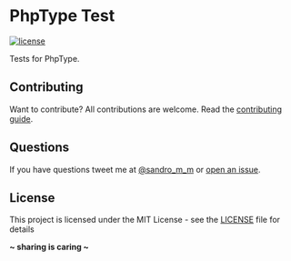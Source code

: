 # PhpType Test

[![license](https://img.shields.io/badge/License-MIT-blue.svg?style=flat)](LICENSE)

Tests for PhpType.

## Contributing

Want to contribute? All contributions are welcome. Read the [contributing guide](CONTRIBUTING.md).

## Questions

If you have questions tweet me at [@sandro_m_m](https://twitter.com/sandro_m_m) or [open an issue](https://github.com/SandroMiguel/php-type-test/issues/new).

## License

This project is licensed under the MIT License - see the [LICENSE](LICENSE) file for details

**~ sharing is caring ~**
